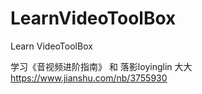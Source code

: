 # LearnVideoToolBox
Learn VideoToolBox

学习《音视频进阶指南》 和  落影loyinglin 大大 https://www.jianshu.com/nb/3755930
